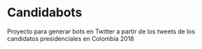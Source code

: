 # Candidabots
Proyecto para generar bots en Twitter a partir de los tweets de los candidatos presidenciales en Colombia 2018
